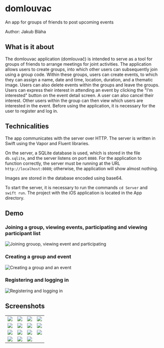 # domlouvac

An app for groups of friends to post upcoming events

Author: Jakub Bláha

## What is it about

The domlouvac application (domlouvač) is intended to serve as a tool for groups of friends to arrange meetings for joint activities. The application allows users to create groups, into which other users can subsequently join using a group code. Within these groups, users can create events, to which they can assign a name, date and time, location, duration, and a thematic image. Users can also delete events within the groups and leave the groups. Users can express their interest in attending an event by clicking the "I'm interested" button on the event detail screen. A user can also cancel their interest. Other users within the group can then view which users are interested in the event. Before using the application, it is necessary for the user to register and log in.

## Technicalities

The app communicates with the server over HTTP. The server is written in Swift using the Vapor and Fluent libraries.

On the server, a SQLite database is used, which is stored in the file `db.sqlite`, and the server listens on port `8080`. For the application to function correctly, the server must be running at the URL `http://localhost:8080`; otherwise, the application will show almost nothing.

Images are stored in the database encoded using base64.

To start the server, it is necessary to run the commands `cd Server` and `swift run`. The project with the iOS application is located in the App directory.

## Demo

### Joining a group, viewing events, participating and viewing participant list

![Joining grouop, viewing event and participating](./img/join_group_and_event.gif)

### Creating a group and event
![Creating a group and an event](./img/create_group_and_event.gif)

### Registering and logging in
![Registering and logging in](./img/register_login.gif)

## Screenshots

|                                |                                     |                                 |                                |
| ------------------------------ | ----------------------------------- | ------------------------------- | ------------------------------ |
| ![](./img/00_welcome.png)      | ![](./img/01_register.png)          | ![](./img/02_login.png)         | ![](./img/03_create_group.png) |
| ![](./img/04_your_groups.png)  | ![](./img/05_group_detail.png)      | ![](./img/05_group_detail.png)  | ![](./img/05_group_detail.png) |
| ![](./img/05_group_detail.png) | ![](./img/06_creating_event.png)    | ![](./img/07_joining_group.png) | ![](./img/08_events_list.png)  |
| ![](./img/09_event_detail.png) | ![](./img/10_interested_people.png) | ![](./img/11_account.png)       |